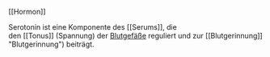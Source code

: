 [[Hormon]]

Serotonin ist eine Komponente des [[Serums]], die den [[Tonus]] (Spannung) der [Blutgefäße](https://de.wikipedia.org/wiki/Blutgef%C3%A4%C3%9F "Blutgefäß") reguliert und zur [[Blutgerinnung]] "Blutgerinnung") beiträgt.